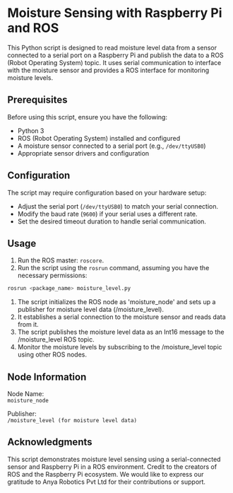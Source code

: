 # Moisture Sensing with Raspberry Pi and ROS

This Python script is designed to read moisture level data from a sensor connected to a serial port on a Raspberry Pi and publish the data to a ROS (Robot Operating System) topic. It uses serial communication to interface with the moisture sensor and provides a ROS interface for monitoring moisture levels.

## Prerequisites

Before using this script, ensure you have the following:

- Python 3
- ROS (Robot Operating System) installed and configured
- A moisture sensor connected to a serial port (e.g., `/dev/ttyUSB0`)
- Appropriate sensor drivers and configuration

## Configuration

The script may require configuration based on your hardware setup:

- Adjust the serial port (`/dev/ttyUSB0`) to match your serial connection.
- Modify the baud rate (`9600`) if your serial uses a different rate.
- Set the desired timeout duration to handle serial communication.

## Usage

1. Run the ROS master: `roscore`.
2. Run the script using the `rosrun` command, assuming you have the necessary permissions:
```bash
rosrun <package_name> moisture_level.py
```

1. The script initializes the ROS node as 'moisture_node' and sets up a publisher for moisture level data (/moisture_level).
2. It establishes a serial connection to the moisture sensor and reads data from it.
3. The script publishes the moisture level data as an Int16 message to the /moisture_level ROS topic.
4. Monitor the moisture levels by subscribing to the /moisture_level topic using other ROS nodes.

## Node Information
Node Name:  
`moisture_node`  

Publisher:  
`/moisture_level (for moisture level data)`

## Acknowledgments
This script demonstrates moisture level sensing using a serial-connected sensor and Raspberry Pi in a ROS environment. Credit to the creators of ROS and the Raspberry Pi ecosystem. We would like to express our gratitude to Anya Robotics Pvt Ltd for their contributions or support.
